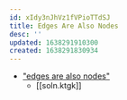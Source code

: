 ```yaml
---
id: xIdy3nJhVz1fVPioTTdSJ
title: Edges Are Also Nodes
desc: ''
updated: 1638291910300
created: 1638291830934
---
```


- ["edges are also nodes"](https://www.google.com/search?client=firefox-b-1-d&q=%22edges+are+also+nodes%22)
  - [[soln.ktgk]]